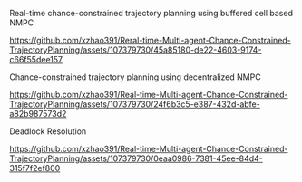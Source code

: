 Real-time chance-constrained trajectory planning using buffered cell based NMPC

https://github.com/xzhao391/Reral-time-Multi-agent-Chance-Constrained-TrajectoryPlanning/assets/107379730/45a85180-de22-4603-9174-c66f55dee157

Chance-constrained trajectory planning using decentralized NMPC

https://github.com/xzhao391/Real-time-Multi-agent-Chance-Constrained-TrajectoryPlanning/assets/107379730/24f6b3c5-e387-432d-abfe-a82b987573d2

Deadlock Resolution 

https://github.com/xzhao391/Real-time-Multi-agent-Chance-Constrained-TrajectoryPlanning/assets/107379730/0eaa0986-7381-45ee-84d4-315f7f2ef800

